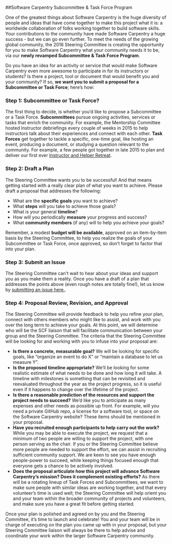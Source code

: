 ##Software Carpentry Subcommittee & Task Force Program

One of the greatest things about Software Carpentry is the huge diversity of people and ideas that have come together to make this project what it is: a worldwide collaboration of folks working together to build software skills. Your contributions to the community have made Software Carpentry a huge success - but we can go even further. To meet the needs of the growing global community, the 2016 Steering Committee is creating the opportunity for you to make Software Carpentry what your community needs it to be, via our **newly revamped Subcommittee & Task Force Program**.

Do you have an idea for an activity or service that would make Software Carpentry even more awesome to participate in for its instructors or students? Is there a project, tool or document that would benefit you and your community? If so, **we want you to submit a proposal for a Subcommittee or Task Force**; here’s how:

### Step 1: Subcommittee or Task Force?
The first thing to decide, is whether you’d like to propose a Subcommittee or a Task Force.
**Subcommittees** pursue ongoing activities, services or tasks that enrich the community. For example, the Mentorship Committee hosted Instructor debriefings every couple of weeks in 2015 to help instructors talk about their experiences and connect with each other.
**Task Forces** get together to tackle a specific, one-time goal, like hosting an event, producing a document, or studying a question relevant to the community. For example, a few people got together in late 2015 to plan and deliver our first ever [Instructor and Helper Retreat](http://swcarpentry.github.io/instructor-retreat-2015/).

### Step 2: Draft a Plan
The Steering Committee wants you to be successful! And that means getting started with a really clear plan of what you want to achieve. Please draft a proposal that addresses the following:

 - What are the **specific goals** you want to achieve?
 - What **steps** will you take to achieve those goals?
 - What is your general **timeline**? 
 - How will you periodically **measure** your progress and success?
 - What **community members** (if any) will to help you achieve your goals?

Remember, a modest **budget will be available**, approved on an item-by-item basis by the Steering Committee, to help you realize the goals of your Subcommittee or Task Force, once approved, so don’t forget to factor that into your plan.

### Step 3: Submit an Issue
The Steering Committee can’t wait to hear about your ideas and support you as you make them a reality. Once you have a draft of a plan that addresses the points above (even rough notes are totally fine!), let us know by [submitting an issue here.](https://github.com/swcarpentry/board/issues).

### Step 4: Proposal Review, Revision, and Approval
The Steering Committee will provide feedback to help you refine your plan, connect with others members who might like to assist, and work with you over the long term to achieve your goals. At this point, we will determine who will be the SCF liaison that will facilitate communication between your group and the Steering Committee. The criteria that the Steering Committee will be looking for and working with you to infuse into your proposal are:

 - **Is there a concrete, measurable goal?**  We will be looking for specific goals, like “organize an event to do X” or “maintain a database to let us measure Y”. 
 - **Is the proposed timeline appropriate?** We’ll be looking for some realistic estimate of what needs to be done and how long it will take. A timeline with milestones is something that can be revisited and reevaluated throughout the year as the project progress, so it is useful even if it happens to change over the lifetime of the project.
 - **Is there a reasonable prediction of the resources and support the project needs to succeed?** We’d like you to anticipate as many expenses and other needs as possible up front. For example, will you need a private GitHub repo, a license for a software tool, or space on the Software Carpentry website? These items should be mentioned in your proposal. 
 - **Have you recruited enough participants to help carry out the work?**  While you may be able to execute the project, we request that a minimum of two people are willing to support the project, with one person serving as the chair. If you or the Steering Committee believe more people are needed to support the effort, we can assist in recruiting sufficient community support.  We are keen to see you have enough people-power to succeed, while keeping things focused enough that everyone gets a chance to be actively involved.
 - **Does the proposal articulate how this project will advance Software Carpentry’s mission? Does it complement existing efforts?** As there will be a rotating lineup of Task Forces and Subcommittees, we want to make sure people with similar ideas are working together, and that every volunteer’s time is used well; the Steering Committee will help orient you and your team within the broader community of projects and volunteers, and make sure you have a great fit before getting started. 

Once your plan is polished and agreed on by you and the Steering Committee, it’s time to launch and celebrate! You and your team will be in charge of executing on the plan you came up with in your proposal, but your Steering Committee liaison will always be there to help advise and coordinate your work within the larger Software Carpentry community.